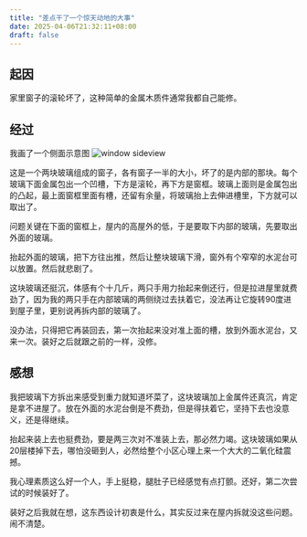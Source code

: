 ```yaml
---
title: "差点干了一个惊天动地的大事"
date: 2025-04-06T21:32:11+08:00
draft: false
---
```


## 起因

家里窗子的滚轮坏了，这种简单的金属木质件通常我都自己能修。

## 经过

我画了一个侧面示意图
![window sideview](/pics/window.sideview.jpg)

这是一个两块玻璃组成的窗子，各有窗子一半的大小，坏了的是内部的那块。每个玻璃下面金属包出一个凹槽，下方是滚轮，再下方是窗框。玻璃上面则是金属包出的凸起，最上面窗框里面有槽，还留有余量，将玻璃抬上去伸进槽里，下方就可以取出了。

问题关键在下面的窗框上，屋内的高屋外的低，于是要取下内部的玻璃，先要取出外面的玻璃。

抬起外面的玻璃，把下方往出推，然后让整块玻璃下滑，窗外有个窄窄的水泥台可以放置。然后就悲剧了。

这块玻璃还挺沉，体感有个十几斤，两只手用力抬起来倒还行，但是拉进屋里就费劲了，因为我的两只手在内部玻璃的两侧绕过去扶着它，没法再让它旋转90度进到屋子里，更别说再拆内部的玻璃了。

没办法，只得把它再装回去，第一次抬起来没对准上面的槽，放到外面水泥台，又来一次。装好之后就跟之前的一样，没修。

## 感想

我把玻璃下方拆出来感受到重力就知道坏菜了，这块玻璃加上金属件还真沉，肯定是拿不进屋了。放在外面的水泥台倒是不费劲，但是得扶着它，坚持下去也没意义，还是得继续。

抬起来装上去也挺费劲，要是两三次对不准装上去，那必然力竭。这块玻璃如果从20层楼掉下去，哪怕没砸到人，必然给整个小区心理上来一个大大的二氧化硅震撼。

我心理素质这么好一个人，手上挺稳，腿肚子已经感觉有点打颤。还好，第二次尝试的时候装好了。

装好之后我就在想，这东西设计初衷是什么，其实反过来在屋内拆就没这些问题。闹不清楚。
